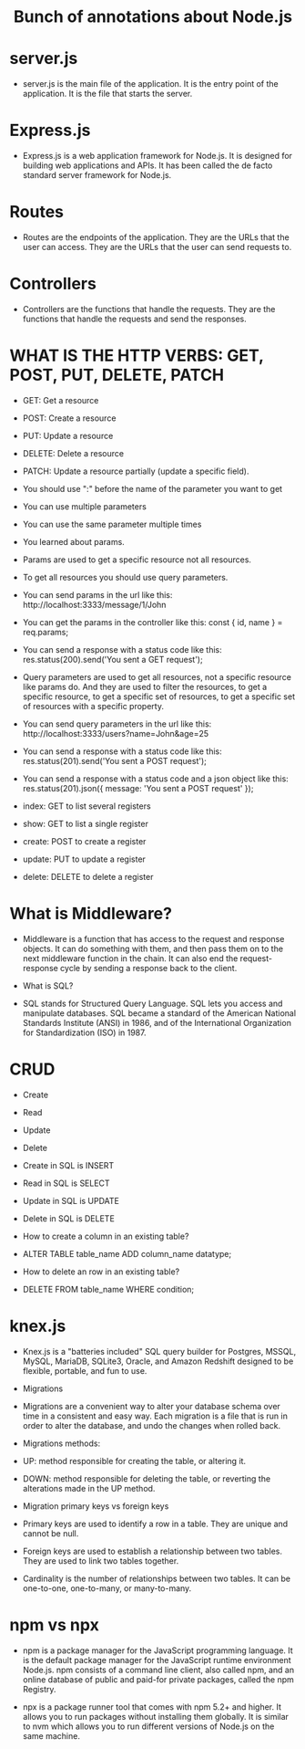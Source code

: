 <div align="center">

# Bunch of annotations about Node.js

</div>

# server.js

- server.js is the main file of the application. It is the entry point of the application. It is the file that starts the server.

# Express.js

- Express.js is a web application framework for Node.js. It is designed for building web applications and APIs. It has been called the de facto standard server framework for Node.js.

# Routes

- Routes are the endpoints of the application. They are the URLs that the user can access. They are the URLs that the user can send requests to.

# Controllers

- Controllers are the functions that handle the requests. They are the functions that handle the requests and send the responses.

#

# WHAT IS THE HTTP VERBS: GET, POST, PUT, DELETE, PATCH

- GET: Get a resource
- POST: Create a resource
- PUT: Update a resource
- DELETE: Delete a resource
- PATCH: Update a resource partially (update a specific field).

- You should use ":" before the name of the parameter you want to get
- You can use multiple parameters
- You can use the same parameter multiple times
- You learned about params.
- Params are used to get a specific resource not all resources.
- To get all resources you should use query parameters.
- You can send params in the url like this: http://localhost:3333/message/1/John
- You can get the params in the controller like this:
  const { id, name } = req.params;
- You can send a response with a status code like this:
  res.status(200).send('You sent a GET request');

- Query parameters are used to get all resources, not a specific resource like params do. And they are used to filter the resources, to get a specific resource, to get a specific set of resources, to get a specific set of resources with a specific property.
- You can send query parameters in the url like this: http://localhost:3333/users?name=John&age=25

- You can send a response with a status code like this:
  res.status(201).send('You sent a POST request');
- You can send a response with a status code and a json object like this:
  res.status(201).json({ message: 'You sent a POST request' });

- index: GET to list several registers
- show: GET to list a single register
- create: POST to create a register
- update: PUT to update a register
- delete: DELETE to delete a register

# What is Middleware?

- Middleware is a function that has access to the request and response objects. It can do something with them, and then pass them on to the next middleware function in the chain. It can also end the request-response cycle by sending a response back to the client.

- What is SQL?
- SQL stands for Structured Query Language. SQL lets you access and manipulate databases. SQL became a standard of the American National Standards Institute (ANSI) in 1986, and of the International Organization for Standardization (ISO) in 1987.

# CRUD

- Create
- Read
- Update
- Delete

- Create in SQL is INSERT
- Read in SQL is SELECT
- Update in SQL is UPDATE
- Delete in SQL is DELETE

- How to create a column in an existing table?
- ALTER TABLE table_name ADD column_name datatype;
- How to delete an row in an existing table?
- DELETE FROM table_name WHERE condition;

# knex.js

- Knex.js is a "batteries included" SQL query builder for Postgres, MSSQL, MySQL, MariaDB, SQLite3, Oracle, and Amazon Redshift designed to be flexible, portable, and fun to use.

- Migrations
- Migrations are a convenient way to alter your database schema over time in a consistent and easy way. Each migration is a file that is run in order to alter the database, and undo the changes when rolled back.
- Migrations methods:
- UP: method responsible for creating the table, or altering it.
- DOWN: method responsible for deleting the table, or reverting the alterations made in the UP method.

- Migration primary keys vs foreign keys
- Primary keys are used to identify a row in a table. They are unique and cannot be null.
- Foreign keys are used to establish a relationship between two tables. They are used to link two tables together.
- Cardinality is the number of relationships between two tables. It can be one-to-one, one-to-many, or many-to-many.

# npm vs npx

- npm is a package manager for the JavaScript programming language. It is the default package manager for the JavaScript runtime environment Node.js. npm consists of a command line client, also called npm, and an online database of public and paid-for private packages, called the npm Registry.

- npx is a package runner tool that comes with npm 5.2+ and higher. It allows you to run packages without installing them globally. It is similar to nvm which allows you to run different versions of Node.js on the same machine.
